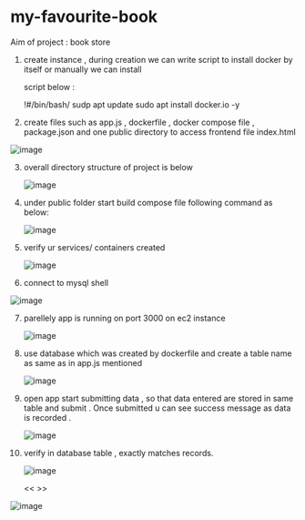 # my-favourite-book

Aim of project : book store 


1) create instance , during creation we can write script to install docker by itself or manually we can install

     script below  :

   !#/bin/bash/
   sudp apt update
   sudo apt install docker.io -y


2) create files such as app.js , dockerfile , docker compose file , package.json  and one public directory to access
   frontend file index.html

![image](https://github.com/user-attachments/assets/aef7687e-5413-4103-bb86-134a3abee8a2)



3) overall directory structure of project is below

   ![image](https://github.com/user-attachments/assets/578908a0-fe48-4b73-9b02-33a3188ec075)



4) under public folder start build compose file following command as below:

   ![image](https://github.com/user-attachments/assets/8a083869-2965-4f53-a368-d6efcaed251d)



5) verify ur services/ containers created

   ![image](https://github.com/user-attachments/assets/aad6a494-3bac-4eb4-9e69-c57325c4f9ac)


6) connect to mysql shell

![image](https://github.com/user-attachments/assets/dc7a082e-4727-4016-9a46-a578568e8838)


7) parellely app is running on port 3000 on ec2 instance

   ![image](https://github.com/user-attachments/assets/4652ba96-6a56-41af-a2b8-1e433cdde1df)


8) use database which was created by dockerfile and create a table name as same as in app.js mentioned 

   ![image](https://github.com/user-attachments/assets/6bbefcf5-5f67-4848-898e-b3fa6f2786cd)



9) open app start submitting data , so that data entered are stored in same table and submit . Once submitted u can see
    success message as data is recorded .


   ![image](https://github.com/user-attachments/assets/2b8d8337-486c-474a-bafc-7d0f86fc95a7)




10) verify in database table , exactly matches records.


    ![image](https://github.com/user-attachments/assets/6b04fb61-a3a1-4ab7-a6d0-ffd4cd54a899)





    << >>



























![image](https://github.com/user-attachments/assets/78aa0363-69e4-4ba4-8152-1333c6537fa2)
